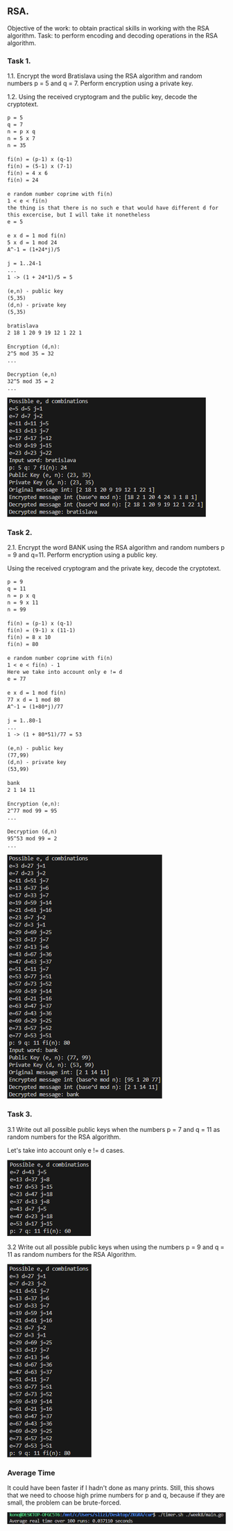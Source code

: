 ## RSA.

Objective of the work: to obtain practical skills in working with the RSA algorithm.
Task: to perform encoding and decoding operations in the RSA algorithm.

### Task 1.
1.1. Encrypt the word Bratislava using the RSA algorithm and random numbers p = 5 and q = 7. Perform encryption using a private key.

1.2. Using the received cryptogram and the public key, decode the cryptotext.

```
p = 5
q = 7
n = p x q
n = 5 x 7
n = 35

fi(n) = (p-1) x (q-1)
fi(n) = (5-1) x (7-1)
fi(n) = 4 x 6
fi(n) = 24

e random number coprime with fi(n)
1 < e < fi(n)
the thing is that there is no such e that would have different d for this excercise, but I will take it nonetheless
e = 5

e x d = 1 mod fi(n)
5 x d = 1 mod 24
A^-1 = (1+24*j)/5

j = 1..24-1
...
1 -> (1 + 24*1)/5 = 5

(e,n) - public key 
(5,35)
(d,n) - private key
(5,35)

bratislava
2 18 1 20 9 19 12 1 22 1

Encryption (d,n):
2^5 mod 35 = 32
...

Decryption (e,n)
32^5 mod 35 = 2
...
```

![](../assets/8-1.png)

### Task 2.

2.1. Encrypt the word BANK using the RSA algorithm and random numbers p = 9 and
q=11. Perform encryption using a public key.

Using the received cryptogram and the private key, decode the cryptotext.


```
p = 9
q = 11
n = p x q
n = 9 x 11
n = 99

fi(n) = (p-1) x (q-1)
fi(n) = (9-1) x (11-1)
fi(n) = 8 x 10
fi(n) = 80

e random number coprime with fi(n)
1 < e < fi(n) - 1
Here we take into account only e != d
e = 77

e x d = 1 mod fi(n)
77 x d = 1 mod 80
A^-1 = (1+80*j)/77

j = 1..80-1
...
1 -> (1 + 80*51)/77 = 53

(e,n) - public key 
(77,99)
(d,n) - private key
(53,99)

bank
2 1 14 11

Encryption (e,n):
2^77 mod 99 = 95
...

Decryption (d,n)
95^53 mod 99 = 2
...
```

![](../assets/8-2.png)

### Task 3.

3.1 Write out all possible public keys when the numbers p = 7 and q = 11 as random numbers for the RSA algorithm.

Let's take into account only e != d cases.

![](../assets/8-3.png)

3.2 Write out all possible public keys when using the numbers p = 9 and q = 11 as random numbers for the RSA Algorithm.

![](../assets/8-4.png)

### Average Time
It could have been faster if I hadn't done as many prints. Still, this shows that we need to choose high prime numbers for p and q, because if they are small, the problem can be brute-forced.

![](../assets/8-5.png)
